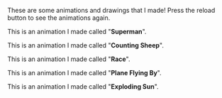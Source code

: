 These are some animations and drawings that I made!
Press the reload button to see the animations again.

<script src="https://cdn.rawgit.com/processing-js/processing-js/v1.4.8/processing.js"></script>

This is an animation I made called "**Superman**".
<canvas width="400" height="400" data-processing-sources="superman.js"></canvas>

This is an animation I made called "**Counting Sheep**".
<canvas width="400" height="400" data-processing-sources="sheep.js"></canvas>

This is an animation I made called "**Race**".
<canvas width="400" height="400" data-processing-sources="race.js"></canvas>

This is an animation I made called "**Plane Flying By**".
<canvas width="400" height="400" data-processing-sources="planeflyingby.js"></canvas>


This is an animation I made called "**Exploding Sun**".
<canvas width="400" height="400" data-processing-sources="explodingsun.js"></canvas>
